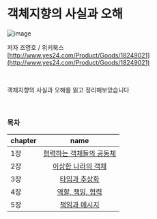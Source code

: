 # 객체지향의 사실과 오해

![image](https://user-images.githubusercontent.com/119831581/222949849-901cdb74-f44f-48c7-ada8-239105fcb581.png)


저자 조영호 / 위키북스  
[http://www.yes24.com/Product/Goods/18249021](http://www.yes24.com/Product/Goods/18249021)  

<br>

객체지향의 사실과 오해를 읽고 정리해보았습니다  

<br>

### 목차  
|chapter|                                                     name                                                     |
|:---|:------------------------------------------------------------------------------------------------------------:|
| 1장 | [협력하는 객체들의 공동체](https://github.com/Naellu/the-essence-of-object-orientation-review/blob/master/chapter01.md) |
| 2장 |  [이상한 나라의 객체](https://github.com/Naellu/the-essence-of-object-orientation-review/blob/master/chapter02.md)   |
| 3장 |    [타입과 추상화](https://github.com/Naellu/the-essence-of-object-orientation-review/blob/master/chapter03.md)    |  
| 4장 |  [역할, 책임, 협력](https://github.com/Naellu/the-essence-of-object-orientation-review/blob/master/chapter04.md)   |
| 5장 |    [책임과 메시지](https://github.com/Naellu/the-essence-of-object-orientation-review/blob/master/chapter05.md)    |